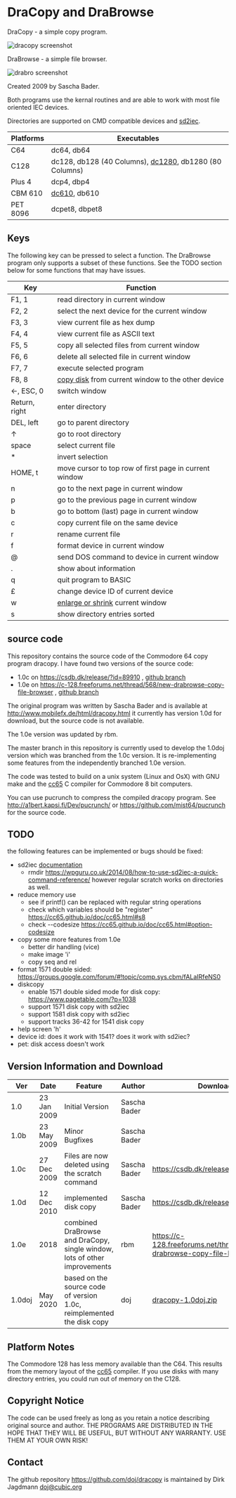 DraCopy and DraBrowse
======================

DraCopy - a simple copy program.

![dracopy screenshot](https://raw.githubusercontent.com/doj/dracopy/master/images/dc64.png)

DraBrowse  - a simple file browser.

![drabro screenshot](https://raw.githubusercontent.com/doj/dracopy/master/images/db64.png)

Created 2009 by Sascha Bader.

Both programs use the kernal routines and are
able to work with most file oriented IEC devices.

Directories are supported on CMD compatible devices and [sd2iec](https://www.c64-wiki.com/wiki/SD2IEC).

| Platforms | Executables |
| --------- | ----------- |
| C64       | dc64, db64
| C128      | dc128, db128 (40 Columns), [dc1280](https://raw.githubusercontent.com/doj/dracopy/master/images/dc1280.png), db1280 (80 Columns)
| Plus 4    | dcp4, dbp4
| CBM 610   | [dc610](https://raw.githubusercontent.com/doj/dracopy/master/images/dc610.gif), db610
| PET 8096  | dcpet8, dbpet8

Keys
-----
The following key can be pressed to select a function.
The DraBrowse program only supports a subset of these functions.
See the TODO section below for some functions that may have issues.

| Key | Function |
| --- | -------- |
| F1, 1 | read directory in current window
| F2, 2 | select the next device for the current window
| F3, 3 | view current file as hex dump
| F4, 4 | view current file as ASCII text
| F5, 5 | copy all selected files from current window
| F6, 6 | delete all selected file in current window
| F7, 7 | execute selected program
| F8, 8 | [copy disk](https://raw.githubusercontent.com/doj/dracopy/master/images/dc64-diskcopy.png) from current window to the other device
| ←, ESC, 0 | switch window
| Return, right | enter directory
| DEL, left | go to parent directory
| ↑ | go to root directory
| space | select current file
| * | invert selection
| HOME, t | move cursor to top row of first page in current window
| n | go to the next page in current window
| p | go to the previous page in current window
| b | go to bottom (last) page in current window
| c | copy current file on the same device
| r | rename current file
| f | format device in current window
| @ | send DOS command to device in current window
| . | show about information
| q | quit program to BASIC
| £ | change device ID of current device
| w | [enlarge or shrink](https://raw.githubusercontent.com/doj/dracopy/master/images/dc64-windowsize.png) current window
| s | show directory entries sorted

source code
------------
This repository contains the source code of the Commodore 64 copy program dracopy.
I have found two versions of the source code:
- 1.0c on https://csdb.dk/release/?id=89910 , [github branch](https://github.com/doj/dracopy/tree/1.0c-import)
- 1.0e on https://c-128.freeforums.net/thread/568/new-drabrowse-copy-file-browser , [github branch](https://github.com/doj/dracopy/tree/1.0e-import)

The original program was written by Sascha Bader and is available at
http://www.mobilefx.de/html/dracopy.html
it currently has version 1.0d for download, but the source code is not available.

The 1.0e version was updated by rbm.

The master branch in this repository is currently used to develop
the 1.0doj version which was branched from the 1.0c version. It is
re-implementing some features from the independently branched 1.0e
version.

The code was tested to build on a unix system (Linux and OsX) with GNU
make and the [cc65](https://cc65.github.io/) C compiler for Commodore
8 bit computers.

You can use pucrunch to compress the compiled dracopy program.
See http://a1bert.kapsi.fi/Dev/pucrunch/ or https://github.com/mist64/pucrunch
for the source code.

TODO
-----
the following features can be implemented or bugs should be fixed:
- sd2iec [documentation](https://www.sd2iec.de/gitweb/?p=sd2iec.git;a=blob;f=README;hb=HEAD)
  + rmdir https://wpguru.co.uk/2014/08/how-to-use-sd2iec-a-quick-command-reference/
    however regular scratch works on directories as well.
- reduce memory use
  + see if printf() can be replaced with regular string operations
  + check which variables should be "register" https://cc65.github.io/doc/cc65.html#s8
  + check --codesize https://cc65.github.io/doc/cc65.html#option-codesize
- copy some more features from 1.0e
  + better dir handling (vice)
  + make image 'i'
  + copy seq and rel
- format 1571 double sided: https://groups.google.com/forum/#!topic/comp.sys.cbm/fALaIRfeNS0
- diskcopy
  + enable 1571 double sided mode for disk copy: https://www.pagetable.com/?p=1038
  + support 1571 disk copy with sd2iec
  + support 1581 disk copy with sd2iec
  + support tracks 36-42 for 1541 disk copy
- help screen 'h'
- device id: does it work with 1541? does it work with sd2iec?
- pet: disk access doesn't work

Version Information and Download
---------------------------------

| Ver  | Date        | Feature | Author | Download |
| ---- | ------------| --------| ------ | -------- |
| 1.0  | 23 Jan 2009 | Initial Version | Sascha Bader |
| 1.0b | 23 May 2009 | Minor Bugfixes | Sascha Bader |
| 1.0c | 27 Dec 2009 | Files are now deleted using the scratch command | Sascha Bader | https://csdb.dk/release/?id=89910
| 1.0d | 12 Dec 2010 | implemented disk copy | Sascha Bader | https://csdb.dk/release/?id=98664
| 1.0e | 2018        | combined DraBrowse and DraCopy, single window, lots of other improvements | rbm | https://c-128.freeforums.net/thread/568/new-drabrowse-copy-file-browser
| 1.0doj | May 2020  | based on the source code of version 1.0c, reimplemented the disk copy | doj | [dracopy-1.0doj.zip](http://www.cubic.org/~doj/c64/dracopy-1.0doj.zip)

Platform Notes
---------------
The Commodore 128 has less memory available than the C64.
This results from the memory layout of the [cc65](https://cc65.github.io/) compiler.
If you use disks with many directory entries, you could run out of memory on the C128.

Copyright Notice
-----------------
The code can be used freely as long as you retain a notice describing original source and author.
THE PROGRAMS ARE DISTRIBUTED IN THE HOPE THAT THEY WILL BE USEFUL, BUT WITHOUT ANY WARRANTY.
USE THEM AT YOUR OWN RISK!

Contact
--------
The github repository https://github.com/doj/dracopy is maintained by
Dirk Jagdmann <doj@cubic.org>
